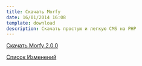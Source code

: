 ```yaml
---
title: Скачать Morfy
date: 16/01/2014 16:08
template: download
description: Скачать простую и легкую CMS на PHP
---
```


<a href="https://github.com/morfy-cms/morfy/releases/download/v2.0.0/morfy-2.0.0.zip" class="btn btn-black btn-download-morfy no-margin">Скачать Morfy 2.0.0</a>  

[Список Изменений](https://github.com/morfy-cms/morfy/blob/master/CHANGELOG.md)
